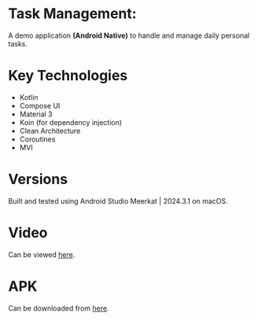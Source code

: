 # Task Management:

A demo application **(Android Native)** to handle and manage daily personal tasks.

# Key Technologies
- Kotlin
- Compose UI
- Material 3
- Koin (for dependency injection)
- Clean Architecture
- Coroutines
- MVI

# Versions
Built and tested using Android Studio Meerkat | 2024.3.1 on macOS.

# Video
Can be viewed [here]([https://drive.google.com/drive/folders/1lh7LsmFYOZD_MQI1kTjaomTuFENegbsa](https://www.loom.com/share/54ff2a2debe04efe85cb1dcc7437f7e0?sid=f499dd35-ca1b-431a-ad1d-323218c28cfa)).

# APK
Can be downloaded from [here](https://drive.google.com/drive/folders/1wVAUhKr3fAi5LwyuYDP9Olbkxk9KHf6R?usp=sharing).
